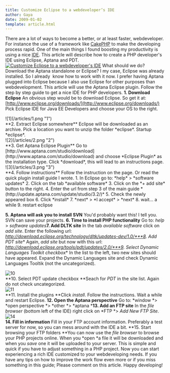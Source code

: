 ```yaml
---
title: Customize Eclipse to a webdeveloper’s IDE
author: Gaya
date: 2009-01-02
template: article.html
---
```

There are a lot of ways to become a better, or at least faster, webdeveloper. For instance the use of a framework like [CakePHP](http://cakephp.org/) to make the developing process rapid. One of the main things I found boosting my productivity is using a nice [IDE](http://en.wikipedia.org/wiki/Integrated_development_environment). This article will describe how to create a PHP developer's IDE using Eclipse, Aptana and PDT. [![Customize Eclipse to a webdeveloper's IDE](/articles/idepost.jpg "Customize Eclipse to a webdeveloper's IDE")](http://www.gayadesign.com/articles/customize-eclipse-to-a-webdevelopers-ide/)<span id="more-132"></span> What should we do? Download the Aptana standalone or Eclipse? I my case, Eclipse was already installed. So I already  know how to work with it now. I prefer having Aptana plugged into Eclipse because I also use Eclipse for other purposes than webdevelopment. This article will use the Aptana Eclipse plugin. Follow the step by step guide to get a nice IDE for PHP developers. **1. Download Eclipse** An obvious step would be to download Eclipse. So get it at: [http://www.eclipse.org/downloads/](http://www.eclipse.org/downloads/) Pick Eclipse IDE for Java EE Developers and choose your OS to the right.

<div class="border">![1](/articles/1.png "1")</div>**2. Extract Eclipse somewhere** Eclipse will be downloaded as an archive. Pick a location you want to unzip the folder *eclipse*. Startup *eclipse*. <div class="border">![2](/articles/2.png "2")</div>**3. Get Aptana Eclipse Plugin** Go to [http://www.aptana.com/studio/download](http://www.aptana.com/studio/download) and choose *Eclipse Plugin* as the installation type. Click *download*, this will lead to an instructions page. <div class="border">![3](/articles/3.png "3")</div>**4. Follow instructions** Follow the instruction on the page. Or read the quick plugin install guide I wrote. 1. In Eclipse go to: *help* > *software updates*
2. Click on the tab *available software*
3. Click on the *+ add site* button to the right.
4. Enter the url from step 3 of the main guide *(http://update.aptana.com/update/studio/3.2/)*
5. Check the newly appeared box
6. Click *install*
7. *next* > *I accept* > *next*
8. wait... a while
9. restart eclipse

**5. Aptana will ask you to install SVN** You'd probably want this! I tell you. SVN can save your projects. **6. Time to install PHP functionality** Go to: *help* > *software updates***7. Add DLTK site** In the tab *available software* click on *add site*. Enter the following url: *http://download.eclipse.org/technology/dltk/updates-dev/1.0/***8. Add PDT site** Again, *add site* but now with this url: *http://download.eclipse.org/tools/pdt/updates/2.0/***9. Select Dynamic Languages Toolkit checkbox** In the list to the left, two new sites should have appeared. Expand the Dynamic Languages site and check Dynamic Languages Tooltik (not the uncategorized). <div class="border">![10](/articles/10.png "10")</div>**10. Select PDT update checkbox **Seach for *PDT* in the site list. Again do not check uncategorized. <div class="border">![11](/articles/11.png "11")</div>**11. Install the plugins **Click *install*. Follow the instructions. Wait a while and restart Eclipse. **12. Open the Aptana perspective** Go to: *window *> *open perspective *> *other *> *aptana ***13. Add an FTP site** In the *file browser* (bottom left of the IDE) right click on *FTP *> *Add New FTP Site*. <div class="border">![14](/articles/14.png "14")</div>**14. Fill in information** Fill in your FTP account information. Preferably a test server for now, so you can mess around with the IDE a bit. **15. Start browsing your FTP folders **You can now use the *file browser* to browse your PHP projects online. When you *open *a file it will be downloaded and when you *save* one it will be uploaded to your server. This is simple and quick if you have to adjust something in a PHP project. Now you can start experiencing a rich IDE customized to your webdeveloping needs. If you have any tips on how to improve the work flow even more or if you miss something in this guide; Please comment on this article. Happy developing!